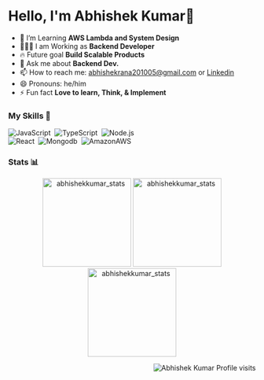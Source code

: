 # Hello, I'm Abhishek Kumar👋

- 🌵 I’m Learning **AWS Lambda and System Design**
- 👨🏻‍🏫 I am Working as **Backend  Developer**
- 🔥  Future goal **Build Scalable Products**
- 💬 Ask me about **Backend Dev.**
- 📫 How to reach me: abhishekrana201005@gmail.com or [Linkedin](https://www.linkedin.com/in/abhishek-kumar-84b97b145/)
- 😄 Pronouns: he/him
- ⚡ Fun fact **Love to learn, Think, & Implement**

<!-- Skills -->
### My Skills 🚀
![JavaScript](https://img.shields.io/badge/-JavaScript-05122A?style=flat&logo=javascript)&nbsp;
![TypeScript](https://img.shields.io/badge/-TypeScript-05122A?style=flat&logo=typescript)&nbsp;
![Node.js](https://img.shields.io/badge/-Node.js-05122A?style=flat&logo=node.js)\
![React](https://img.shields.io/badge/-React-05122A?style=flat&logo=react)&nbsp;
![Mongodb](https://img.shields.io/badge/-Mongodb-05122A?style=flat&logo=mongodb)&nbsp;
![AmazonAWS](https://img.shields.io/badge/-AWS-05122A?style=flat&logo=amazonaws)&nbsp;

### Stats 📊
<p align="center"> 
  <img height="180em" src="https://github-readme-stats.vercel.app/api?username=ima-bhi&show_icons=true" alt="abhishekkumar_stats" /> 
  <img height="180em" src="https://github-readme-stats.vercel.app/api/top-langs/?username=ima-bhi&layout=compact" alt="abhishekkumar_stats" />
  <img height="180em" src="https://github-readme-streak-stats.herokuapp.com/?user=ima-bhi&" alt="abhishekkumar_stats"/>
</p>
<p align="right"> <img src="https://komarev.com/ghpvc/?username=ima-bhi" alt="Abhishek Kumar Profile visits" /></p>
